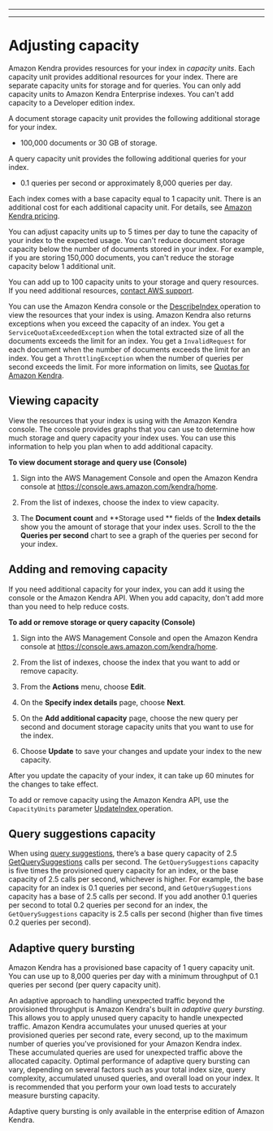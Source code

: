 --------

--------

# Adjusting capacity<a name="adjusting-capacity"></a>

Amazon Kendra provides resources for your index in *capacity units*\. Each capacity unit provides additional resources for your index\. There are separate capacity units for storage and for queries\. You can only add capacity units to Amazon Kendra Enterprise indexes\. You can't add capacity to a Developer edition index\.

A document storage capacity unit provides the following additional storage for your index\.
+ 100,000 documents or 30 GB of storage\.

A query capacity unit provides the following additional queries for your index\.
+ 0\.1 queries per second or approximately 8,000 queries per day\.

Each index comes with a base capacity equal to 1 capacity unit\. There is an additional cost for each additional capacity unit\. For details, see [ Amazon Kendra pricing](https://aws.amazon.com/kendra/pricing/)\.

You can adjust capacity units up to 5 times per day to tune the capacity of your index to the expected usage\. You can't reduce document storage capacity below the number of documents stored in your index\. For example, if you are storing 150,000 documents, you can't reduce the storage capacity below 1 additional unit\.

You can add up to 100 capacity units to your storage and query resources\. If you need additional resources, [contact AWS support](https://console.aws.amazon.com/support/home?#/)\.

You can use the Amazon Kendra console or the [ DescribeIndex ](API_DescribeIndex.md) operation to view the resources that your index is using\. Amazon Kendra also returns exceptions when you exceed the capacity of an index\. You get a `ServiceQuotaExceededException` when the total extracted size of all the documents exceeds the limit for an index\. You get a `InvalidRequest` for each document when the number of documents exceeds the limit for an index\. You get a `ThrottlingException` when the number of queries per second exceeds the limit\. For more information on limits, see [Quotas for Amazon Kendra](https://docs.aws.amazon.com/kendra/latest/dg/quotas.html)\.

## Viewing capacity<a name="viewing-capacity"></a>

View the resources that your index is using with the Amazon Kendra console\. The console provides graphs that you can use to determine how much storage and query capacity your index uses\. You can use this information to help you plan when to add additional capacity\.

**To view document storage and query use \(Console\)**

1. Sign into the AWS Management Console and open the Amazon Kendra console at [https://console\.aws\.amazon\.com/kendra/home](https://console.aws.amazon.com/kendra/home)\.

1. From the list of indexes, choose the index to view capacity\.

1. The **Document count** and **Storage used ** fields of the **Index details** show you the amount of storage that your index uses\. Scroll to the the **Queries per second** chart to see a graph of the queries per second for your index\.

## Adding and removing capacity<a name="adding-capacity"></a>

If you need additional capacity for your index, you can add it using the console or the Amazon Kendra API\. When you add capacity, don't add more than you need to help reduce costs\.

**To add or remove storage or query capacity \(Console\)**

1. Sign into the AWS Management Console and open the Amazon Kendra console at [https://console\.aws\.amazon\.com/kendra/home](https://console.aws.amazon.com/kendra/home)\.

1. From the list of indexes, choose the index that you want to add or remove capacity\.

1. From the **Actions** menu, choose **Edit**\.

1. On the **Specify index details** page, choose **Next**\.

1. On the **Add additional capacity** page, choose the new query per second and document storage capacity units that you want to use for the index\.

1. Choose **Update** to save your changes and update your index to the new capacity\.

After you update the capacity of your index, it can take up 60 minutes for the changes to take effect\.

To add or remove capacity using the Amazon Kendra API, use the `CapacityUnits` parameter [ UpdateIndex ](API_UpdateIndex.md) operation\.

## Query suggestions capacity<a name="query-suggestions-capacity"></a>

When using [query suggestions](https://docs.aws.amazon.com/kendra/latest/dg/query-suggestions.html), there’s a base query capacity of 2\.5 [GetQuerySuggestions](https://docs.aws.amazon.com/kendra/latest/dg/API_GetQuerySuggestions.html) calls per second\. The `GetQuerySuggestions` capacity is five times the provisioned query capacity for an index, or the base capacity of 2\.5 calls per second, whichever is higher\. For example, the base capacity for an index is 0\.1 queries per second, and `GetQuerySuggestions` capacity has a base of 2\.5 calls per second\. If you add another 0\.1 queries per second to total 0\.2 queries per second for an index, the `GetQuerySuggestions` capacity is 2\.5 calls per second \(higher than five times 0\.2 queries per second\)\.

## Adaptive query bursting<a name="adaptive-query-bursting"></a>

Amazon Kendra has a provisioned base capacity of 1 query capacity unit\. You can use up to 8,000 queries per day with a minimum throughput of 0\.1 queries per second \(per query capacity unit\)\.

An adaptive approach to handling unexpected traffic beyond the provisioned throughput is Amazon Kendra's built in *adaptive query bursting*\. This allows you to apply unused query capacity to handle unexpected traffic\. Amazon Kendra accumulates your unused queries at your provisioned queries per second rate, every second, up to the maximum number of queries you've provisioned for your Amazon Kendra index\. These accumulated queries are used for unexpected traffic above the allocated capacity\. Optimal performance of adaptive query bursting can vary, depending on several factors such as your total index size, query complexity, accumulated unused queries, and overall load on your index\. It is recommended that you perform your own load tests to accurately measure bursting capacity\.

Adaptive query bursting is only available in the enterprise edition of Amazon Kendra\.